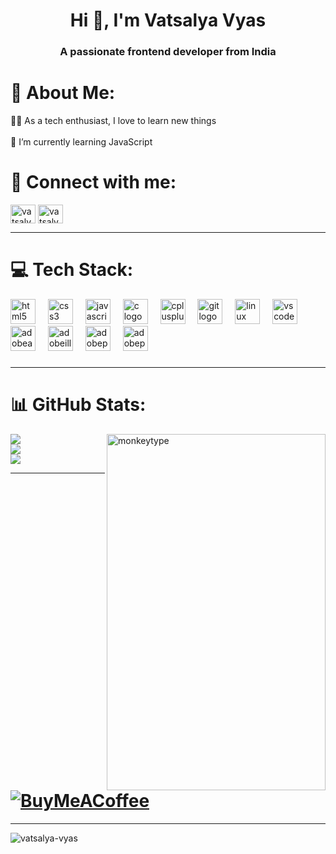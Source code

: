 <h1 align="center">Hi 👋, I'm Vatsalya Vyas</h1>
<h3 align="center">A passionate frontend developer from India</h3>

# 💫 About Me:

🧑‍💻 As a tech enthusiast, I love to learn new things<br><br>🌱 I’m currently learning JavaScript 

# 🔗 Connect with me:
<p align="left">
<a href="https://twitter.com/vatsalyavyas_" target="blank"><img align="center" src="https://raw.githubusercontent.com/rahuldkjain/github-profile-readme-generator/master/src/images/icons/Social/twitter.svg" alt="vatsalyavyas_" height="30" width="40" /></a>
<a href="https://linkedin.com/in/vatsalya-vyas-83a118266" target="blank"><img align="center" src="https://raw.githubusercontent.com/rahuldkjain/github-profile-readme-generator/master/src/images/icons/Social/linked-in-alt.svg" alt="vatsalya-vyas-83a118266" height="30" width="40" /></a>
</p>

---

# 💻 Tech Stack:
<div align="left">
  <img src="https://cdn.jsdelivr.net/gh/devicons/devicon/icons/html5/html5-original.svg" height="40" alt="html5 logo"  />
  <img width="12" />
  <img src="https://cdn.jsdelivr.net/gh/devicons/devicon/icons/css3/css3-original.svg" height="40" alt="css3 logo"  />
  <img width="12" />
  <img src="https://cdn.jsdelivr.net/gh/devicons/devicon/icons/javascript/javascript-original.svg" height="40" alt="javascript logo"  />
  <img width="12" />
  <img src="https://cdn.jsdelivr.net/gh/devicons/devicon/icons/c/c-original.svg" height="40" alt="c logo"  />
  <img width="12" />
  <img src="https://cdn.jsdelivr.net/gh/devicons/devicon/icons/cplusplus/cplusplus-original.svg" height="40" alt="cplusplus logo"  />
  <img width="12" />
  <img src="https://cdn.jsdelivr.net/gh/devicons/devicon/icons/git/git-original.svg" height="40" alt="git logo"  />
  <img width="12" />
  <img src="https://cdn.jsdelivr.net/gh/devicons/devicon/icons/linux/linux-original.svg" height="40" alt="linux logo"  />
  <img width="12" />
  <img src="https://cdn.jsdelivr.net/gh/devicons/devicon/icons/vscode/vscode-original.svg" height="40" alt="vscode logo"  />
  <img width="12" />
  <img src="https://skillicons.dev/icons?i=ae" height="40" alt="adobeaftereffects logo"  />
  <img width="12" />
  <img src="https://skillicons.dev/icons?i=ai" height="40" alt="adobeillustrator logo"  />
  <img width="12" />
  <img src="https://skillicons.dev/icons?i=ps" height="40" alt="adobephotoshop logo"  />
  <img width="12" />
  <img src="https://skillicons.dev/icons?i=pr" height="40" alt="adobepremierepro logo"  />
</div>

###
---
# 📊 GitHub Stats:
<img align="right" src="https://media.tenor.com/lZu4L6XT0fsAAAAd/monkeytype-monkey.gif" alt="monkeytype" width="350" height="570">

![](https://github-readme-stats.vercel.app/api?username=vatsalya-vyas&theme=dark&hide_border=false&include_all_commits=false&count_private=false)<br/>
![](https://github-readme-streak-stats.herokuapp.com/?user=vatsalya-vyas&theme=dark&hide_border=false)<br/>
![](https://github-readme-stats.vercel.app/api/top-langs/?username=vatsalya-vyas&theme=dark&hide_border=false&include_all_commits=false&count_private=false&layout=compact)


---
# [![BuyMeACoffee](https://img.shields.io/badge/Buy%20Me%20a%20Coffee-ffdd00?style=for-the-badge&logo=buy-me-a-coffee&logoColor=black)](https://buymeacoffee.com/vatsalya) 

---
<p align="left"> <img src="https://komarev.com/ghpvc/?username=vatsalya-vyas&label=Profile%20views&color=000000&style=flat" alt="vatsalya-vyas" /> </p>
